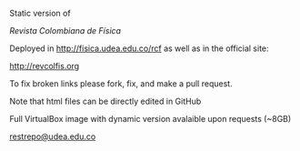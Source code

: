 Static version of

_Revista Colombiana de Física_

Deployed in http://fisica.udea.edu.co/rcf as well as in the official site:

http://revcolfis.org

To fix broken links please fork, fix, and make a pull request.

Note that html files can be directly edited in GitHub

Full VirtualBox image with dynamic version avalaible upon requests (~8GB)

restrepo@udea.edu.co
